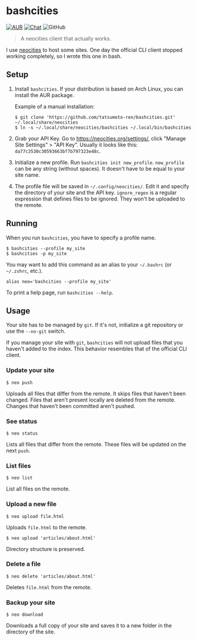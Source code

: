 # bashcities

[![AUR](https://img.shields.io/badge/AUR-install-blue)](https://aur.archlinux.org/packages/bashcities)
[![Chat](https://img.shields.io/badge/chat-join-green)](https://tatsumoto-ren.github.io/blog/join-our-community.html)
![GitHub](https://img.shields.io/github/license/tatsumoto-ren/bashcities)

> A neocities client that actually works.

I use [neocities](https://neocities.org/) to host some sites.
One day the official CLI client stopped working completely,
so I wrote this one in bash.

## Setup

1) Install `bashcities`.
If your distribution is based on Arch Linux, you can install the AUR package.

    Example of a manual installation:
    ```
    $ git clone 'https://github.com/tatsumoto-ren/bashcities.git' ~/.local/share/neocities
    $ ln -s ~/.local/share/neocities/bashcities ~/.local/bin/bashcities
    ```
1) Grab your API Key.
Go to https://neocities.org/settings/,
click "Manage Site Settings" > "API Key".
Usually it looks like this: `da77c3530c30593663bf7b797323e48c`.
1) Initialize a new profile.
Run `bashcities init new_profile`.
`new_profile` can be any string (without spaces).
It doesn't have to be equal to your site name.
1) The profile file will be saved in `~/.config/neocities/`.
Edit it and specify the directory of your site and the API key.
`ignore_regex` is a regular expression that defines files to be ignored.
They won't be uploaded to the remote.

## Running

When you run `bashcities`, you have to specify a profile name.

```
$ bashcities --profile my_site
$ bashcities -p my_site
```

You may want to add this command as an alias to your `~/.bashrc` (or `~/.zshrc`, etc.).

```
alias neo='bashcities --profile my_site'
```

To print a help page, run `bashcities --help`.

## Usage

Your site has to be managed by `git`.
If it's not, initialize a git repository or use the `--no-git` switch.

If you manage your site with `git`,
`bashcities` will not upload files that you haven't added to the index.
This behavior resembles that of the official CLI client.

### Update your site

```
$ neo push
```

Uploads all files that differ from the remote.
It skips files that haven't been changed.
Files that aren't present locally are deleted from the remote.
Changes that haven't been committed aren't pushed.

### See status

```
$ neo status
```

Lists all files that differ from the remote.
These files will be updated on the next `push`.

### List files

```
$ neo list
```

List all files on the remote.

### Upload a new file

```
$ neo upload file.html
```

Uploads `file.html` to the remote.

```
$ neo upload 'articles/about.html'
```

Directory structure is preserved.

### Delete a file

```
$ neo delete 'articles/about.html'
```

Deletes `file.html` from the remote.

### Backup your site

```
$ neo download
```

Downloads a full copy of your site
and saves it to a new folder in the directory of the site.
